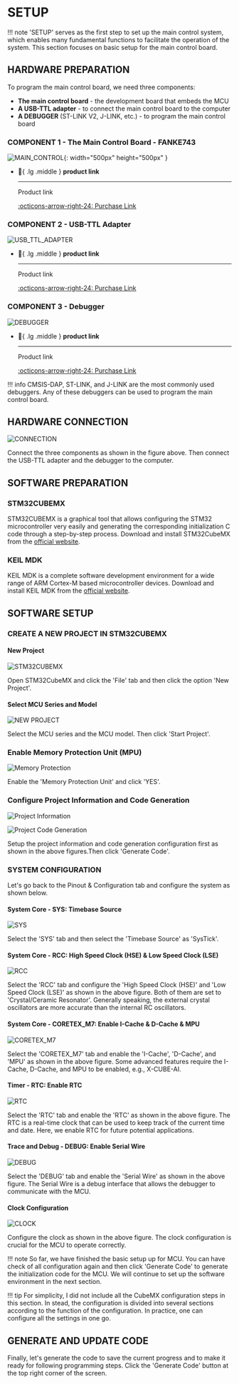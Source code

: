 # SETUP

!!! note
    'SETUP' serves as the first step to set up the main control system, which enables many fundamental functions to facilitate the operation of the system. This section focuses on basic setup for the main control board.

## HARDWARE PREPARATION

To program the main control board, we need three components:

- **The main control board** -  the development board that embeds the MCU
- **A USB-TTL adapter** - to connect the main control board to the computer
- **A DEBUGGER** (ST-LINK V2, J-LINK, etc.) - to program the main control board

### COMPONENT 1 - The Main Control Board - FANKE743

![MAIN_CONTROL](main_control.jpg){: width="500px" height="500px" }

<div class="grid cards" markdown>

-   :shopping_cart:{ .lg .middle } __product link__

    ---

    Product link


    [:octicons-arrow-right-24: <a href="https://m.tb.cn/h.glFZRKv3mP2cLID?tk=G3YX3VNEVf9" target="_blank"> Purchase Link </a>](#)

</div>

### COMPONENT 2 - USB-TTL Adapter

![USB_TTL_ADAPTER](usb_ttl.jpg)

<div class="grid cards" markdown>

-   :shopping_cart:{ .lg .middle } __product link__

    ---

    Product link


    [:octicons-arrow-right-24: <a href="[https://m.tb.cn/h.glFZRKv3mP2cLID?tk=G3YX3VNEVf9 ](https://www.waveshare.com/usb-to-ttl.htm)" target="_blank"> Purchase Link </a>](#)

</div>

### COMPONENT 3 - Debugger

![DEBUGGER](debugger.png)

<div class="grid cards" markdown>

-   :shopping_cart:{ .lg .middle } __product link__

    ---

    Product link


    [:octicons-arrow-right-24: <a href="https://www.aliexpress.com/item/1005005273159580.html?spm=a2g0o.productlist.main.1.4cb12067ieXeqH&algo_pvid=22385ace-f6bf-43ed-a7b0-693d70dfbe53&algo_exp_id=22385ace-f6bf-43ed-a7b0-693d70dfbe53-0&pdp_npi=4%40dis%21SGD%212.73%212.73%21%21%212.01%212.01%21%40213bd97f17239667324781421ec645%2112000032440955298%21sea%21SG%210%21ABX&curPageLogUid=TbhcGoAFyvod&utparam-url=scene%3Asearch%7Cquery_from%3A" target="_blank"> Purchase Link </a>](#)

</div>

!!! info
    CMSIS-DAP, ST-LINK, and J-LINK are the most commonly used debuggers. Any of these debuggers can be used to program the main control board.

## HARDWARE CONNECTION

![CONNECTION](connection.png)

Connect the three components as shown in the figure above. Then connect the USB-TTL adapter and the debugger to the computer.

## SOFTWARE PREPARATION

### STM32CUBEMX
STM32CUBEMX is a graphical tool that allows configuring the STM32 microcontroller very easily and generating the corresponding initialization C code through a step-by-step process. Download and install STM32CubeMX from the [official website](https://www.st.com/en/development-tools/stm32cubemx.html).

### KEIL MDK
KEIL MDK is a complete software development environment for a wide range of ARM Cortex-M based microcontroller devices. Download and install KEIL MDK from the [official website](https://www.keil.com/demo/eval/arm.htm).

## SOFTWARE SETUP

### CREATE A NEW PROJECT IN STM32CUBEMX

#### New Project
![STM32CUBEMX](STM32CUBEMX.png)

Open STM32CubeMX and click the 'File' tab and then click the option 'New Project'.

#### Select MCU Series and Model
![NEW PROJECT](new_proj.png)

Select the MCU series and the MCU model. Then click 'Start Project'.

### Enable Memory Protection Unit (MPU)
![Memory Protection](mpu.png)

Enable the 'Memory Protection Unit' and click 'YES'.

### Configure Project Information and Code Generation
![Project Information](proj_info.png)

![Project Code Generation](proj_code_gen.png)

Setup the project information and code generation configuration first as shown in the above figures.Then click 'Generate Code'.

### SYSTEM CONFIGURATION

Let's go back to the Pinout & Configuration tab and configure the system as shown below.

#### System Core - SYS: Timebase Source
![SYS](config_timebase.png)

Select the 'SYS' tab and then select the 'Timebase Source' as 'SysTick'.

#### System Core - RCC: High Speed Clock (HSE) & Low Speed Clock (LSE)
![RCC](config_rcc.png)

Select the 'RCC' tab and configure the 'High Speed Clock (HSE)' and 'Low Speed Clock (LSE)' as shown in the above figure. Both of them are set to 'Crystal/Ceramic Resonator'. Generally speaking, the external crystal oscillators are more accurate than the internal RC oscillators.

#### System Core - CORETEX_M7: Enable I-Cache & D-Cache & MPU
![CORETEX_M7](config_cortex_m7.png)

Select the 'CORETEX_M7' tab and enable the 'I-Cache', 'D-Cache', and 'MPU' as shown in the above figure. Some advanced features require the I-Cache, D-Cache, and MPU to be enabled, e.g., X-CUBE-AI. 

#### Timer - RTC: Enable RTC
![RTC](config_rtc.png)

Select the 'RTC' tab and enable the 'RTC' as shown in the above figure. The RTC is a real-time clock that can be used to keep track of the current time and date. Here, we enable RTC for future potential applications.

#### Trace and Debug - DEBUG: Enable Serial Wire
![DEBUG](config_debug.png)

Select the 'DEBUG' tab and enable the 'Serial Wire' as shown in the above figure. The Serial Wire is a debug interface that allows the debugger to communicate with the MCU.

#### Clock Configuration
![CLOCK](config_clock.png)

Configure the clock as shown in the above figure. The clock configuration is crucial for the MCU to operate correctly.

!!! note
    So far, we have finished the basic setup up for MCU. You can have check of all configuration again and then click 'Generate Code' to generate the initialization code for the MCU. We will continue to set up the software environment in the next section.

!!! tip
    For simplicity, I did not include all the CubeMX configuration steps in this section. In stead, the configuration is divided into several sections according to the function of the configuration. In practice, one can configure all the settings in one go. 

## GENERATE AND UPDATE CODE
Finally, let's generate the code to save the current progress and to make it ready for following programming steps. Click the 'Generate Code' button at the top right corner of the screen.